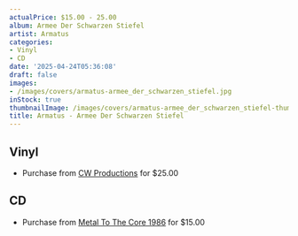 ```yaml
---
actualPrice: $15.00 - 25.00
album: Armee Der Schwarzen Stiefel
artist: Armatus
categories:
- Vinyl
- CD
date: '2025-04-24T05:36:08'
draft: false
images:
- /images/covers/armatus-armee_der_schwarzen_stiefel.jpg
inStock: true
thumbnailImage: /images/covers/armatus-armee_der_schwarzen_stiefel-thumb.jpg
title: Armatus - Armee Der Schwarzen Stiefel
---
```


## Vinyl
* Purchase from [CW Productions](https://shop.cwproductions.net/products/armatus-armee-der-schwarzen-stiefel-lp) for $25.00
## CD
* Purchase from [Metal To The Core 1986](https://metaltothecore1986.com/shop/armatus-armee-der-schwarzen-stiefel-digipak-cd/) for $15.00
